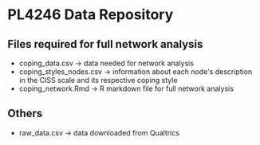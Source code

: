 # PL4246 Data Repository

## Files required for full network analysis

- coping_data.csv → data needed for network analysis
- coping_styles_nodes.csv → information about each node's description in the CISS scale and its respective coping style
- coping_network.Rmd → R markdown file for full network analysis

## Others
- raw_data.csv → data downloaded from Qualtrics
